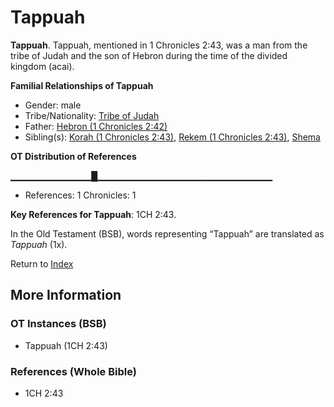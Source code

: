 # Tappuah
**Tappuah**. 
Tappuah, mentioned in 1 Chronicles 2:43, was a man from the tribe of Judah and the son of Hebron during the time of the divided kingdom (acai). 




**Familial Relationships of Tappuah**


* Gender: male
* Tribe/Nationality: [Tribe of Judah](../../../groups/md/acai/Judah.md)
* Father: [Hebron (1 Chronicles 2:42)](Hebron.2.md)
* Sibling(s): [Korah (1 Chronicles 2:43)](Korah.4.md), [Rekem (1 Chronicles 2:43)](Rekem.2.md), [Shema](Shema.md)


**OT Distribution of References**

▁▁▁▁▁▁▁▁▁▁▁▁█▁▁▁▁▁▁▁▁▁▁▁▁▁▁▁▁▁▁▁▁▁▁▁▁▁▁
* References: 1 Chronicles: 1



**Key References for Tappuah**: 
1CH 2:43. 


In the Old Testament (BSB), words representing “Tappuah” are translated as 
*Tappuah* (1x). 




Return to [Index](00-Index.md)

## More Information

### OT Instances (BSB)

* Tappuah (1CH 2:43)



### References (Whole Bible)

* 1CH 2:43



